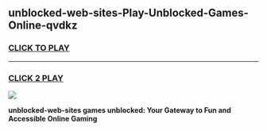 
## unblocked-web-sites-Play-Unblocked-Games-Online-qvdkz
<h3>
<a href="https://premium76.site?title=unblocked-web-sites&ref=25A">CLICK TO PLAY</a></h3>
<hr>

<h3>
<a href="https://premium76.site?title=unblocked-web-sites&ref=25A">CLICK 2 PLAY</a>
  
</h3>

<a href="https://premium76.site?title=unblocked-web-sites&ref=25A"><img src="https://clearcache.store/games.png"></a>


**unblocked-web-sites games unblocked: Your Gateway to Fun and Accessible Online Gaming**
